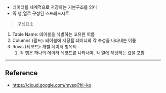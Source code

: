 - 데이터를 체계적으로 저장하는 기본구조를 의미
- 즉 행,열로 구성된 스프레드시트

> 구성요소
1. Table Name: 테이블을 식별하는 고유한 이름
2. Columns (필드): 테이블에 저장될 데이터의 각 속성을 나타내는 이름
3. Rows (레코드): 개별 데이터 항목의 . 
	1. 각 행은 하나의 데이터 레코드를 나타내며, 각 열에 해당하는 값을 포함


--- 
## Reference
- https://cloud.google.com/mysql?hl=ko
